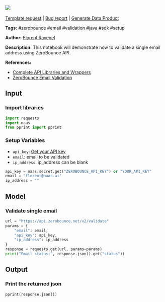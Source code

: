 <a href="https://app.naas.ai/user-redirect/naas/downloader?url=https://raw.githubusercontent.com/jupyter-naas/awesome-notebooks/master/ZeroBounce/ZeroBounce_Validate_Single_Email.ipynb" target="_parent"><img src="https://naasai-public.s3.eu-west-3.amazonaws.com/Open_in_Naas_Lab.svg"/></a><br><br><a href="https://github.com/jupyter-naas/awesome-notebooks/issues/new?assignees=&labels=&template=template-request.md&title=Tool+-+Action+of+the+notebook+">Template request</a> | <a href="https://github.com/jupyter-naas/awesome-notebooks/issues/new?assignees=&labels=bug&template=bug_report.md&title=ZeroBounce+-+Validate+Single+Email:+Error+short+description">Bug report</a> | <a href="https://app.naas.ai/user-redirect/naas/downloader?url=https://raw.githubusercontent.com/jupyter-naas/awesome-notebooks/master/Naas/Naas_Start_data_product.ipynb" target="_parent">Generate Data Product</a>

**Tags:** #zerobounce #email #validation #java #sdk #setup

**Author:** [Florent Ravenel](https://www.linkedin.com/in/florent-ravenel/)

**Description:** This notebook will demonstrate how to validate a single email address using ZeroBounce API.

**References:**
- [Complete API Libraries and Wrappers](https://www.zerobounce.net/docs/zerobounce-api-wrappers/#api_wrappers__v2__python)
- [ZeroBounce Email Validation](https://www.zerobounce.net/docs/email-validation-api-quickstart)

## Input

### Import libraries


```python
import requests
import naas
from pprint import pprint
```

### Setup Variables
- `api_key`: [Get your API key](https://www.zerobounce.net/members/API)
- `email`: email to be validated
- `ip_address`: ip_address can be blank


```python
api_key = naas.secret.get("ZEROBOUNCE_API_KEY") or "YOUR_API_KEY"
email = "florent@naas.ai"
ip_address = ""
```

## Model

### Validate single email


```python
url = "https://api.zerobounce.net/v2/validate"
params = {
    "email": email,
    "api_key": api_key,
    "ip_address": ip_address
}
response = requests.get(url, params=params)
print("Email status:", response.json().get("status"))
```

## Output

### Print the returned json


```python
pprint(response.json())
```
